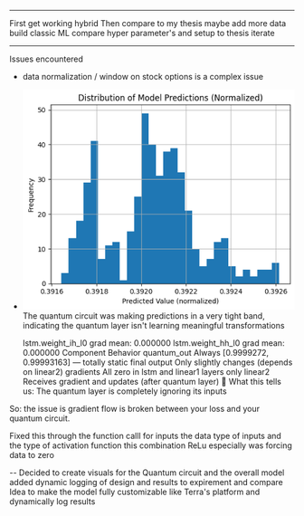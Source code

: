 
---
First get working hybrid
Then compare to my thesis 
maybe add more data 
build classic ML
compare hyper parameter's and setup to thesis
iterate

---
Issues encountered
- data normalization / window on stock options is a complex issue
- ![alt text](image.png)
    The quantum circuit was making predictions in a very tight band, indicating the quantum layer isn't learning meaningful transformations

    lstm.weight_ih_l0 grad mean: 0.000000
lstm.weight_hh_l0 grad mean: 0.000000
Component	Behavior
quantum_out	Always [0.9999272, 0.99993163] — totally static
final output	Only slightly changes (depends on linear2)
gradients	All zero in lstm and linear1 layers
only linear2	Receives gradient and updates (after quantum layer)
🧠 What this tells us:
The quantum layer is completely ignoring its inputs

So: the issue is gradient flow is broken between your loss and your quantum circuit.

Fixed this through the function calll for inputs the data type of inputs and the type of activation function
this combination ReLu especially was forcing data to zero

-- 
Decided to create visuals for the Quantum circuit and the overall model
added dynamic logging of design and results to expirement and compare
Idea to make the model fully customizable like Terra's platform and dynamically log results 

